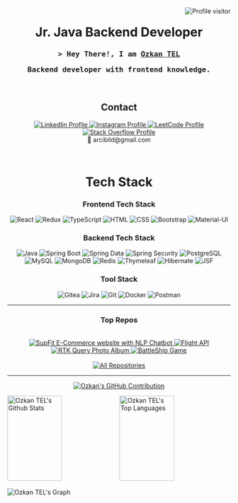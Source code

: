 <a href="https://github.com/requiet2k">
  <img align="right" src="https://komarev.com/ghpvc/?username=requiet2k&label=Visitors&color=0e75b6&style=flat" alt="Profile visitor" />
</a>

<div align="center">
  <h1>Jr. Java Backend Developer</h1>
</div>

<h3 align="center">
        <samp>&gt; Hey There!, I am
                <b><a target="_blank" href="https://github.com/requiet2k">Ozkan TEL</a></b>
        </samp>
  <p align="center">
  <samp>Backend developer with frontend knowledge.</samp>
  </p>
</h3>
<br/>
<h2 align="center">Contact</h2>
<p align="center">
   <a href="https://www.linkedin.com/in/ozkantel/" target="_blank">
    <img src="https://img.shields.io/badge/LinkedIn-0077B5?style=for-the-badge&logo=linkedin&logoColor=white" alt="Linkedlin Profile"/>
   </a>
   <a href="https://www.instagram.com/ozkan1k/" target="_blank">
    <img src="https://img.shields.io/badge/Instagram-fe4164?style=for-the-badge&logo=instagram&logoColor=white" alt="Instagram Profile" />
   </a> 
  <a href="https://leetcode.com/arcibild/" target="_blank">
     <img src="https://img.shields.io/badge/LeetCode-FFA116?style=for-the-badge&logo=leetcode&logoColor=white" alt="LeetCode Profile"/>
   </a> 
  <a href="https://stackoverflow.com/users/21624113/requiet" target="_blank">
     <img src="https://img.shields.io/badge/StackOverflow-000000?style=for-the-badge&logo=stackoverflow&logoColor=white" alt="Stack Overflow Profile"/>
   </a> 
  <br/>
  📧 arcibild@gmail.com
</p>
<br/>
<h1 align="center">Tech Stack</h1>
<div align="center">
  <h3>Frontend Tech Stack</h3>  
  <img src="https://img.shields.io/badge/-React-61DBFB?style=for-the-badge&labelColor=black&logo=react&logoColor=61DBFB" alt="React"/></a>
  <img src="https://img.shields.io/badge/Redux-593D88?style=for-the-badge&labelColor=3F2B61&logo=redux&logoColor=white" alt="Redux"/></a>
  <img src="https://img.shields.io/badge/Typescript-007acc?style=for-the-badge&labelColor=00375C&logo=typescript&logoColor=007acc" alt="TypeScript"/>
  <img src="https://img.shields.io/badge/HTML5-E34F26?style=for-the-badge&labelColor=943319&logo=html5&logoColor=white" alt="HTML"/>
  <img src="https://img.shields.io/badge/CSS3-1572B6?style=for-the-badge&labelColor=0D4670&logo=css3&logoColor=white" alt="CSS"/>
  <img src="https://img.shields.io/badge/Bootstrap-563D7C?style=for-the-badge&labelColor=33244A&logo=bootstrap&logoColor=white" alt="Bootstrap"/></a>
  <img src="https://img.shields.io/badge/Material%20UI-007FFF?style=for-the-badge&labelColor=0054A8&logo=mui&logoColor=white" alt="Material-UI"/>
  
  <h3>Backend Tech Stack</h3>
  <img src="https://img.shields.io/badge/Java-007396?style=for-the-badge&logo=java&logoColor=white" alt="Java"/>
  <img src="https://img.shields.io/badge/Spring%20Boot-6DB33F?style=for-the-badge&labelColor=36591F&logo=springboot&logoColor=white" alt="Spring Boot"/>
  <img src="https://img.shields.io/badge/Spring%20Data-6DB33F?style=for-the-badge&labelColor=36591F&logo=spring&logoColor=white" alt="Spring Data"/>
  <img src="https://img.shields.io/badge/Spring%20Security-1CA19F?style=for-the-badge&labelColor=005454&logo=springsecurity&logoColor=white&color=008080" alt="Spring Security"/>
  <img src="https://img.shields.io/badge/PostgreSQL-316192?style=for-the-badge&labelColor=2F6792&logo=postgresql&logoColor=white" alt="PostgreSQL"/>
  <img src="https://img.shields.io/badge/MySQL-blue?style=for-the-badge&labelColor=00446B&logo=mysql&logoColor=white" alt="MySQL"/>
  <img src="https://img.shields.io/badge/MongoDB-47A248?style=for-the-badge&logo=mongodb&logoColor=white" alt="MongoDB"/>
  <img src="https://img.shields.io/badge/Redis-DC382D?style=for-the-badge&logo=redis&logoColor=white" alt="Redis"/>
  <img src="https://img.shields.io/badge/Thymeleaf-darkgreen?style=for-the-badge&labelColor=black&logo=thymeleaf&logoColor=006400" alt="Thymeleaf"/>
  <img src="https://img.shields.io/badge/Hibernate-orange?style=for-the-badge" alt="Hibernate"/>
  <img src="https://img.shields.io/badge/JSF-007396?style=for-the-badge&labelColor=black&logo=java&logoColor=white" alt="JSF"/>

  <h3>Tool Stack</h3>
  <img src="https://img.shields.io/badge/Gitea-6EF93F?style=for-the-badge&logo=gitea&logoColor=black" alt="Gitea"/>
  <img src="https://img.shields.io/badge/Jira-0052CC?style=for-the-badge&logo=jira&logoColor=white" alt="Jira"/>
  <img src="https://img.shields.io/badge/Git-F05032?style=for-the-badge&logo=git&logoColor=white" alt="Git"/>
  <img src="https://img.shields.io/badge/Docker-2496ED?style=for-the-badge&logo=docker&logoColor=white" alt="Docker"/>
  <img src="https://img.shields.io/badge/Postman-FF6C37?style=for-the-badge&logo=postman&logoColor=white" alt="Postman"/>
</div>
 
<hr/>

<h3 align="center">Top Repos</h3>

<br/>

<div align="center">
    <a href="https://github.com/requiet2k/SupFit" target="_blank">
      <img src="https://github-readme-stats.vercel.app/api/pin/?username=requiet2k&repo=SupFit&border_color=00A884&bg_color=121B22&title_color=00A884&text_color=8B949E&icon_color=00A884" alt="SupFit E-Commerce website with NLP Chatbot"/>
    </a>
    <a href="https://github.com/requiet2k/Flight_Search_API" target="_blank">
      <img src="https://github-readme-stats.vercel.app/api/pin/?username=requiet2k&repo=Flight_Search_API&border_color=00A884&bg_color=121B22&title_color=00A884&text_color=8B949E&icon_color=00A884" alt="Flight API"/>
    </a>
</div>

<div align="center">
    <a href="https://github.com/requiet2k/react-redux-toolkit-query-photoAlbum" target="_blank">
      <img src="https://github-readme-stats.vercel.app/api/pin/?username=requiet2k&repo=react-redux-toolkit-query-photoAlbum&border_color=00A884&bg_color=121B22&title_color=00A884&text_color=8B949E&icon_color=00A884" alt="RTK Query Photo Album"/>
    </a>
    <a href="https://github.com/requiet2k/BattleShip-Game-in-C-lang." target="_blank">
      <img src="https://github-readme-stats.vercel.app/api/pin/?username=requiet2k&repo=BattleShip-Game-in-C-lang.&border_color=00A884&bg_color=121B22&title_color=00A884&text_color=8B949E&icon_color=00A884" alt="BattleShip Game"/>
    </a>
</div>
<br/>
<div align="center">
  <a href="https://github.com/requiet2k?tab=repositories" target="_blank">
    <img alt="All Repositories" title="All Repositories" src="https://img.shields.io/badge/-All%20Repos-00A884?style=for-the-badge&logo=koding&logoColor=white"/>
  </a>
</div>

<hr/>
<p align="center">
  <a href="https://github.com/requiet2k">
    <img src="http://github-profile-summary-cards.vercel.app/api/cards/profile-details?username=Requiet2K&theme=gotham" alt="Ozkan's GitHub Contribution"/>
  </a>
</p>

<a> 
  <a href="https://github.com/requiet2k"><img alt="Ozkan TEL's Github Stats" src="https://denvercoder1-github-readme-stats.vercel.app/api?username=requiet2k&show_icons=true&count_private=true&theme=react&border_color=00A884&bg_color=121B22&title_color=00A884&icon_color=00A884" height="192px" width="49.5%"/></a>
  <a href="https://github.com/requiet2k"><img alt="Ozkan TEL's Top Languages" src="https://denvercoder1-github-readme-stats.vercel.app/api/top-langs/?username=requiet2k&langs_count=8&layout=compact&theme=react&border_color=00A884&bg_color=121B22&title_color=00A884&icon_color=00A884" height="192px" width="49.5%"/></a>
  <br/>
</a>

![Ozkan TEL's Graph](https://github-readme-activity-graph.vercel.app/graph?username=requiet2k&custom_title=Ozkan%20Tel's%20GitHub%20Activity%20Graph&bg_color=121B22&color=00A884&line=00A884&point=00A884&area_color=00A884&title_color=00A884&area=true)

